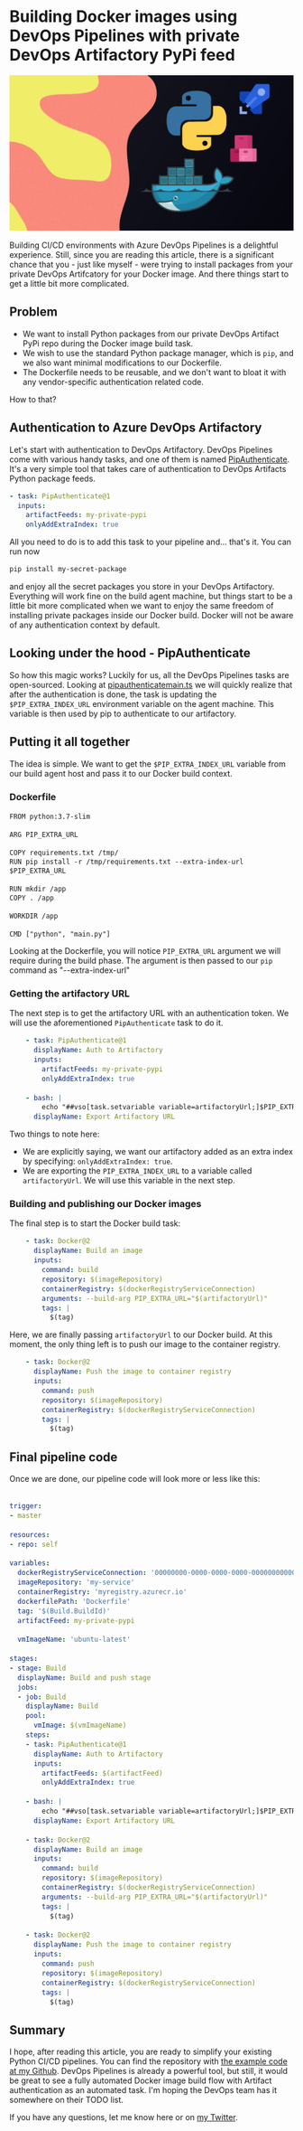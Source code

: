 # Building Docker images using DevOps Pipelines with private DevOps Artifactory PyPi feed

![](./my_art.jpg)

Building CI/CD environments with Azure DevOps Pipelines is a delightful experience. Still, since you are reading this article, there is a significant chance that you - just like myself - were trying to install packages from your private DevOps Artifcatory for your Docker image. And there things start to get a little bit more complicated.

## Problem

- We want to install Python packages from our private DevOps Artifact PyPi repo during the Docker image build task.
- We wish to use the standard Python package manager, which is `pip`, and we also want minimal modifications to our Dockerfile.
- The Dockerfile needs to be reusable, and we don't want to bloat it with any vendor-specific authentication related code.

How to that?

## Authentication to Azure DevOps Artifactory

Let's start with authentication to DevOps Artifactory. DevOps Pipelines come with various handy tasks, and one of them is named [PipAuthenticate](https://docs.microsoft.com/en-us/azure/devops/pipelines/tasks/package/pip-authenticate?view=azure-devops). It's a very simple tool that takes care of authentication to DevOps Artifacts Python package feeds.

```yaml
- task: PipAuthenticate@1
  inputs:
    artifactFeeds: my-private-pypi
    onlyAddExtraIndex: true
```

All you need to do is to add this task to your pipeline and... that's it. You can run now

```bash
pip install my-secret-package
```

and enjoy all the secret packages you store in your DevOps Artifactory. Everything will work fine on the build agent machine, but things start to be a little bit more complicated when we want to enjoy the same freedom of installing private packages inside our Docker build. Docker will not be aware of any authentication context by default. 

## Looking under the hood - PipAuthenticate

So how this magic works? Luckily for us, all the DevOps Pipelines tasks are open-sourced. Looking at [pipauthenticatemain.ts](https://github.com/microsoft/azure-pipelines-tasks/blob/master/Tasks/PipAuthenticateV1/pipauthenticatemain.ts#L63) we will quickly realize that after the authentication is done, the task is updating the `$PIP_EXTRA_INDEX_URL` environment variable on the agent machine. This variable is then used by pip to authenticate to our artifactory. 

## Putting it all together

The idea is simple. We want to get the `$PIP_EXTRA_INDEX_URL` variable from our build agent host and pass it to our Docker build context.

### Dockerfile

```docker
FROM python:3.7-slim

ARG PIP_EXTRA_URL

COPY requirements.txt /tmp/
RUN pip install -r /tmp/requirements.txt --extra-index-url $PIP_EXTRA_URL

RUN mkdir /app
COPY . /app

WORKDIR /app

CMD ["python", "main.py"]
```

Looking at the Dockerfile, you will notice `PIP_EXTRA_URL` argument we will require during the build phase. The argument is then passed to our `pip` command as "--extra-index-url"


### Getting the artifactory URL

The next step is to get the artifactory URL with an authentication token. We will use the aforementioned `PipAuthenticate` task to do it.

```yaml
    - task: PipAuthenticate@1
      displayName: Auth to Artifactory
      inputs:
        artifactFeeds: my-private-pypi
        onlyAddExtraIndex: true

    - bash: |
        echo "##vso[task.setvariable variable=artifactoryUrl;]$PIP_EXTRA_INDEX_URL"
      displayName: Export Artifactory URL
```
Two things to note here: 

- We are explicitly saying, we want our artifactory added as an extra index by specifying: `onlyAddExtraIndex: true`.
- We are exporting the `PIP_EXTRA_INDEX_URL` to a variable called `artifactoryUrl`. We will use this variable in the next step.

### Building and publishing our Docker images

The final step is to start the Docker build task:
```yaml
    - task: Docker@2
      displayName: Build an image
      inputs:
        command: build
        repository: $(imageRepository)
        containerRegistry: $(dockerRegistryServiceConnection)
        arguments: --build-arg PIP_EXTRA_URL="$(artifactoryUrl)"
        tags: |
          $(tag)
```
Here, we are finally passing `artifactoryUrl` to our Docker build. At this moment, the only thing left is to push our image to the container registry.

```yaml
    - task: Docker@2
      displayName: Push the image to container registry
      inputs:
        command: push
        repository: $(imageRepository)
        containerRegistry: $(dockerRegistryServiceConnection)
        tags: |
          $(tag)
```


## Final pipeline code

Once we are done, our pipeline code will look more or less like this:

```yaml 

trigger:
- master

resources:
- repo: self

variables:
  dockerRegistryServiceConnection: '00000000-0000-0000-0000-000000000000'
  imageRepository: 'my-service'
  containerRegistry: 'myregistry.azurecr.io'
  dockerfilePath: 'Dockerfile'
  tag: '$(Build.BuildId)'
  artifactFeed: my-private-pypi

  vmImageName: 'ubuntu-latest'

stages:
- stage: Build
  displayName: Build and push stage
  jobs:  
  - job: Build
    displayName: Build
    pool:
      vmImage: $(vmImageName)
    steps:
    - task: PipAuthenticate@1
      displayName: Auth to Artifactory
      inputs:
        artifactFeeds: $(artifactFeed)
        onlyAddExtraIndex: true

    - bash: |
        echo "##vso[task.setvariable variable=artifactoryUrl;]$PIP_EXTRA_INDEX_URL"
      displayName: Export Artifactory URL

    - task: Docker@2
      displayName: Build an image
      inputs:
        command: build
        repository: $(imageRepository)
        containerRegistry: $(dockerRegistryServiceConnection)
        arguments: --build-arg PIP_EXTRA_URL="$(artifactoryUrl)"
        tags: |
          $(tag)

    - task: Docker@2
      displayName: Push the image to container registry
      inputs:
        command: push
        repository: $(imageRepository)
        containerRegistry: $(dockerRegistryServiceConnection)
        tags: |
          $(tag)
```

## Summary

I hope, after reading this article, you are ready to simplify your existing Python CI/CD pipelines. You can find the repository with [the example code at my Github](https://github.com/mpuhacz/building_docker_images_using_dev_ops_pipelines_with_private_dev_ops_artifactory_py_pi_feed). DevOps Pipelines is already a powerful tool, but still, it would be great to see a fully automated Docker image build flow with Artifact authentication as an automated task. I'm hoping the DevOps team has it somewhere on their TODO list.

If you have any questions, let me know here or on [my Twitter](https://twitter.com/marcinph).
